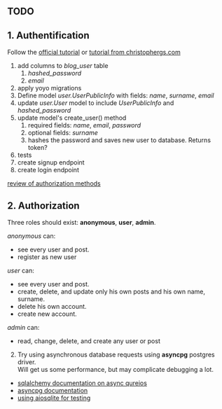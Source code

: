 ## TODO
## 1. Authentification
Follow the [official tutorial](https://fastapi.tiangolo.com/tutorial/security/oauth2-jwt/)
or [tutorial from christophergs.com](https://christophergs.com/tutorials/ultimate-fastapi-tutorial-pt-10-auth-jwt/)
   1. add columns to *blog_user* table
      1. *hashed_password*
      2. *email*
   3. apply yoyo migrations
   4. Define model *user.UserPublicInfo* with fields: *name*, *surname*, *email*
   5. update *user.User* model to include *UserPublicInfo* and *hashed_password* 
   6. update model's create_user() method
      1. required fields: *name*, *email*, *password*
      2. optional fields: *surname*
      3. hashes the password and saves new user to database. Returns token?
   7. tests
   8. create signup endpoint
   9. create login endpoint

[review of authorization methods](https://blog.restcase.com/4-most-used-rest-api-authentication-methods/)

## 2. Authorization

Three roles should exist: **anonymous**, **user**,  **admin**. 

*anonymous* can:
* see every user and post.
* register as new user

*user* can:
* see every user and post. 
* create, delete, and update only his own posts and his own name, surname.
* delete his own account.
* create new account.

*admin* can:
* read, change, delete, and create any user or post

2. Try using asynchronous database requests using **asyncpg** postgres driver.  
Will get us some performance, but may complicate debugging a lot.
* [sqlalchemy documentation on async qureios](https://docs.sqlalchemy.org/en/14/orm/extensions/asyncio.html)
* [asyncpg documentation](https://magicstack.github.io/asyncpg/current/usage.html)  
* [using aiosqlite for testing](https://github.com/omnilib/aiosqlite)